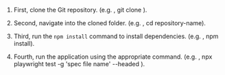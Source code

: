 1. First, clone the Git repository.
(e.g. , git clone <repository-url> ).

2. Second, navigate into the cloned folder.
(e.g. , cd repository-name).

3. Third, run the `npm install` command to install dependencies.
(e.g. , npm install).

4. Fourth, run the application using the appropriate command. 
(e.g. , npx playwright test -g 'spec file name' --headed ).
